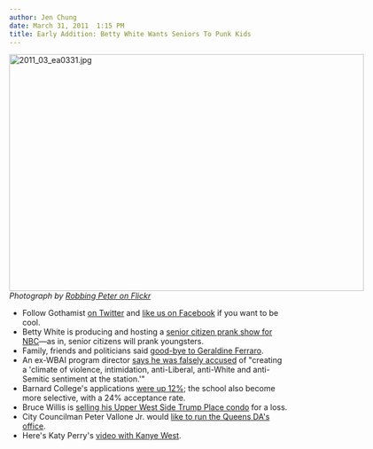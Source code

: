 ```yaml
---
author: Jen Chung
date: March 31, 2011  1:15 PM
title: Early Addition: Betty White Wants Seniors To Punk Kids
---
```


<span class="mt-enclosure mt-enclosure-image" style="display: inline;"> <div class="image-none" style=" width:640px; "> <img alt="2011_03_ea0331.jpg" src="https://web.archive.org/web/20110402132928im_/http://gothamist.com/attachments/jen/2011_03_ea0331.jpg" width="640" height="427"> <br> <i>Photograph by <a href="https://web.archive.org/web/20110402132928/http://www.flickr.com/photos/robbing_peter/5571691624/in/pool-97886303@N00/">Robbing Peter on Flickr</a></i></div> </span>

<ul>
	<li>Follow Gothamist <a href="https://web.archive.org/web/20110402132928/http://twitter.com/#!/gothamist">on Twitter</a> and <a href="https://web.archive.org/web/20110402132928/http://www.facebook.com/pages/Gothamist/13927915491">like us on Facebook</a> if you want to be cool.</li>
	<li>Betty White is producing and hosting a <a href="https://web.archive.org/web/20110402132928/http://insidetv.ew.com/2011/03/31/betty-white-senior-prank-show-coming-to-nbc/">senior citizen prank show for NBC</a>&#x2014;as in, senior citizens will prank youngsters.</li>
	<li>Family, friends and politicians said <a href="https://web.archive.org/web/20110402132928/http://www.ny1.com/content/top_stories/136543/loved-ones-gather-at-funeral-for-geraldine-ferraro">good-bye to Geraldine Ferraro</a>.</li>
	<li>An ex-WBAI program director <a href="https://web.archive.org/web/20110402132928/http://www.nypost.com/p/news/local/manhattan/ex_wbai_big_axing_was_racist_7RmRPrnedsA1VV06B129sJ?CMP=OTC-rss&amp;FEEDNAME=">says he was falsely accused</a> of &quot;creating a &apos;climate of violence, intimidation, anti-Liberal, anti-White and anti-Semitic sentiment at the station.&apos;&quot;</li>
	<li>Barnard College&apos;s applications <a href="https://web.archive.org/web/20110402132928/http://bwog.com/2011/03/30/barnard-2015-admissions-stats-out/">were up 12%</a>; the school also become more selective, with a 24% acceptance rate.</li>
	<li>Bruce Willis is <a href="https://web.archive.org/web/20110402132928/http://ny.curbed.com/archives/2011/03/31/upper_west_side_turns_bruce_willis_into_a_loser.php">selling his Upper West Side Trump Place condo</a> for a loss.</li>
	<li>City Councilman Peter Vallone Jr. would <a href="https://web.archive.org/web/20110402132928/http://www.nydailynews.com/ny_local/queens/2011/03/31/2011-03-31_city_councilman_peter_vallone_jr_not_slowing_down_after_hitting_50.html?r=ny_local&amp;utm_source=feedburner&amp;utm_medium=feed&amp;utm_campaign=Feed%3A+nydnrss%2Fny_local+%28NY+Local%29&amp;utm_content=Google+Reader">like to run the Queens DA&apos;s office</a>.</li>
	<li>Here&apos;s Katy Perry&apos;s <a href="https://web.archive.org/web/20110402132928/http://justjared.buzznet.com/2011/03/31/katy-perry-et-video-debut-with-kanye-west/">video with Kanye West</a>.</li>
</ul>